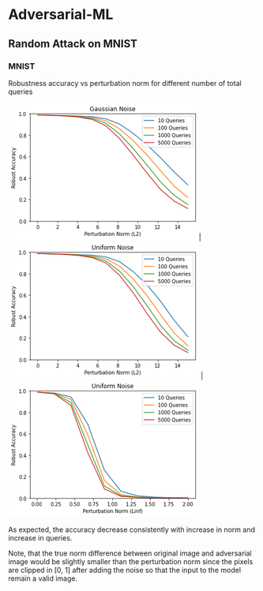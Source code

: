 # Adversarial-ML



## Random Attack on MNIST

### MNIST

Robustness accuracy vs perturbation norm for different number of total queries

![](Results/MNIST/Gaussian_Noise.png)|![](Results/MNIST/Uniform_Noise.png) |![](Results/MNIST/Uniform_Noise_Linf.png)



As expected, the accuracy decrease consistently with increase in norm and increase in queries.

Note, that the true norm difference between original image and adversarial image would be slightly smaller than the perturbation norm since the pixels are clipped in [0, 1] after adding the noise so that the input to the model remain a valid image. 
